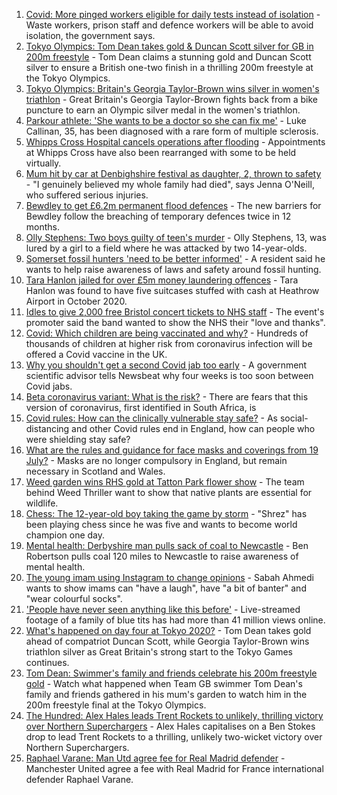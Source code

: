 1. [Covid: More pinged workers eligible for daily tests instead of isolation](https://www.bbc.co.uk/news/uk-politics-57977282) - Waste workers, prison staff and defence workers will be able to avoid isolation, the government says.
2. [Tokyo Olympics: Tom Dean takes gold & Duncan Scott silver for GB in 200m freestyle](https://www.bbc.co.uk/sport/olympics/57979697) - Tom Dean claims a stunning gold and Duncan Scott silver to ensure a British one-two finish in a thrilling 200m freestyle at the Tokyo Olympics.
3. [Tokyo Olympics: Britain's Georgia Taylor-Brown wins silver in women's triathlon](https://www.bbc.co.uk/sport/olympics/57979326) - Great Britain's Georgia Taylor-Brown fights back from a bike puncture to earn an Olympic silver medal in the women's triathlon.
4. [Parkour athlete: 'She wants to be a doctor so she can fix me'](https://www.bbc.co.uk/news/uk-england-nottinghamshire-57932996) - Luke Callinan, 35, has been diagnosed with a rare form of multiple sclerosis.
5. [Whipps Cross Hospital cancels operations after flooding](https://www.bbc.co.uk/news/uk-england-london-57964769) - Appointments at Whipps Cross have also been rearranged with some to be held virtually.
6. [Mum hit by car at Denbighshire festival as daughter, 2, thrown to safety](https://www.bbc.co.uk/news/uk-wales-57979208) - "I genuinely believed my whole family had died", says Jenna O'Neill, who suffered serious injuries.
7. [Bewdley to get £6.2m permanent flood defences](https://www.bbc.co.uk/news/uk-england-hereford-worcester-57971592) - The new barriers for Bewdley follow the breaching of temporary defences twice in 12 months.
8. [Olly Stephens: Two boys guilty of teen's murder](https://www.bbc.co.uk/news/uk-england-berkshire-57901344) - Olly Stephens, 13, was lured by a girl to a field where he was attacked by two 14-year-olds.
9. [Somerset fossil hunters 'need to be better informed'](https://www.bbc.co.uk/news/uk-england-somerset-57917346) - A resident said he wants to help raise awareness of laws and safety around fossil hunting.
10. [Tara Hanlon jailed for over £5m money laundering offences](https://www.bbc.co.uk/news/uk-england-leeds-57972616) - Tara Hanlon was found to have five suitcases stuffed with cash at Heathrow Airport in October 2020.
11. [Idles to give 2,000 free Bristol concert tickets to NHS staff](https://www.bbc.co.uk/news/uk-england-bristol-57970816) - The event's promoter said the band wanted to show the NHS their "love and thanks".
12. [Covid: Which children are being vaccinated and why?](https://www.bbc.co.uk/news/health-57888429) - Hundreds of thousands of children at higher risk from coronavirus infection will be offered a Covid vaccine in the UK.
13. [Why you shouldn't get a second Covid jab too early](https://www.bbc.co.uk/news/newsbeat-57682233) - A government scientific advisor tells Newsbeat why four weeks is too soon between Covid jabs.
14. [Beta coronavirus variant: What is the risk?](https://www.bbc.co.uk/news/health-55534727) - There are fears that this version of coronavirus, first identified in South Africa, is
15. [Covid rules: How can the clinically vulnerable stay safe?](https://www.bbc.co.uk/news/health-51997151) - As social-distancing and other Covid rules end in England, how can people who were shielding stay safe?
16. [What are the rules and guidance for face masks and coverings from 19 July?](https://www.bbc.co.uk/news/health-51205344) - Masks are no longer compulsory in England, but remain necessary in Scotland and Wales.
17. [Weed garden wins RHS gold at Tatton Park flower show](https://www.bbc.co.uk/news/uk-england-manchester-57961460) - The team behind Weed Thriller want to show that native plants are essential for wildlife.
18. [Chess: The 12-year-old boy taking the game by storm](https://www.bbc.co.uk/news/uk-england-london-57919082) - "Shrez" has been playing chess since he was five and wants to become world champion one day.
19. [Mental health: Derbyshire man pulls sack of coal to Newcastle](https://www.bbc.co.uk/news/uk-england-derbyshire-57915879) - Ben Robertson pulls coal 120 miles to Newcastle to raise awareness of mental health.
20. [The young imam using Instagram to change opinions](https://www.bbc.co.uk/news/uk-england-manchester-57946493) - Sabah Ahmedi wants to show imams can "have a laugh", have "a bit of banter" and "wear colourful socks".
21. ['People have never seen anything like this before'](https://www.bbc.co.uk/news/uk-england-leicestershire-57836610) - Live-streamed footage of a family of blue tits has had more than 41 million views online.
22. [What's happened on day four at Tokyo 2020?](https://www.bbc.co.uk/sport/olympics/57980135) - Tom Dean takes gold ahead of compatriot Duncan Scott, while Georgia Taylor-Brown wins triathlon silver as Great Britain's strong start to the Tokyo Games continues.
23. [Tom Dean: Swimmer's family and friends celebrate his 200m freestyle gold](https://www.bbc.co.uk/sport/av/olympics/57979950) - Watch what happened when Team GB swimmer Tom Dean's family and friends gathered in his mum's garden to watch him in the 200m freestyle final at the Tokyo Olympics.
24. [The Hundred: Alex Hales leads Trent Rockets to unlikely, thrilling victory over Northern Superchargers](https://www.bbc.co.uk/sport/cricket/57974669) - Alex Hales capitalises on a Ben Stokes drop to lead Trent Rockets to a thrilling, unlikely two-wicket victory over Northern Superchargers.
25. [Raphael Varane: Man Utd agree fee for Real Madrid defender](https://www.bbc.co.uk/sport/football/57967166) - Manchester United agree a fee with Real Madrid for France international defender Raphael Varane.
